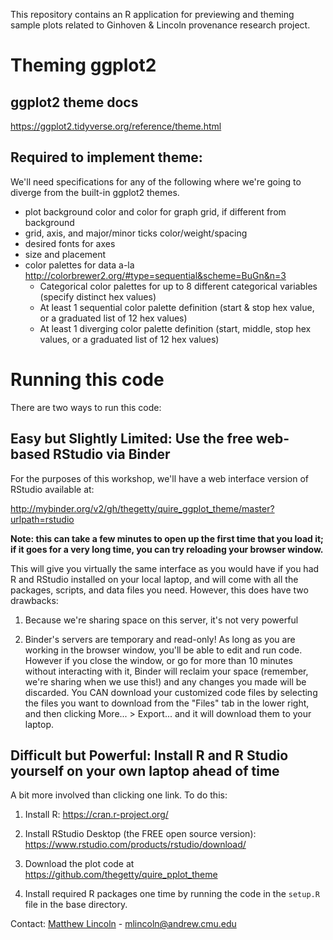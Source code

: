 This repository contains an R application for previewing and theming sample plots related to Ginhoven & Lincoln provenance research project.

# Theming ggplot2

## ggplot2 theme docs

<https://ggplot2.tidyverse.org/reference/theme.html>

## Required to implement theme:

We'll need specifications for any of the following where we're going to diverge from the built-in ggplot2 themes.

- plot background color and color for graph grid, if different from background
- grid, axis, and major/minor ticks color/weight/spacing
- desired fonts for axes
- size and placement
- color palettes for data a-la http://colorbrewer2.org/#type=sequential&scheme=BuGn&n=3
  - Categorical color palettes for up to 8 different categorical variables (specify distinct hex values)
  - At least 1 sequential color palette definition (start & stop hex value, or a graduated list of 12 hex values)
  - At least 1 diverging color palette definition (start, middle, stop hex values, or a graduated list of 12 hex values)
  
# Running this code

There are two ways to run this code:

## Easy but Slightly Limited: Use the free web-based RStudio via Binder

For the purposes of this workshop, we'll have a web interface version of RStudio available at:

<http://mybinder.org/v2/gh/thegetty/quire_ggplot_theme/master?urlpath=rstudio>

**Note: this can take a few minutes to open up the first time that you load it; if it goes for a very long time, you can try reloading your browser window.**

This will give you virtually the same interface as you would have if you had R and RStudio installed on your local laptop, and will come with all the packages, scripts, and data files you need. However, this does have two drawbacks: 

1. Because we're sharing space on this server, it's not very powerful

2. Binder's servers are temporary and read-only! As long as you are working in the browser window, you'll be able to edit and run code. However if you close the window, or go for more than 10 minutes without interacting with it, Binder will reclaim your space (remember, we're sharing when we use this!) and any changes you made will be discarded. You CAN download your customized code files by selecting the files you want to download from the "Files" tab in the lower right, and then clicking More... > Export... and it will download them to your laptop.

## Difficult but Powerful: Install R and R Studio yourself on your own laptop ahead of time

A bit more involved than clicking one link. To do this:

1. Install R: https://cran.r-project.org/

2. Install RStudio Desktop (the FREE open source version): https://www.rstudio.com/products/rstudio/download/

3. Download the plot code at https://github.com/thegetty/quire_pplot_theme

3. Install required R packages one time by running the code in the `setup.R` file in the base directory.

Contact: [Matthew Lincoln](https://matthewlincoln.net) - mlincoln@andrew.cmu.edu
